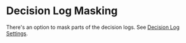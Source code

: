 # Decision Log Masking

There's an option to mask parts of the decision logs. See [Decision Log Settings](../project-settings/decision-log-settings.md).

